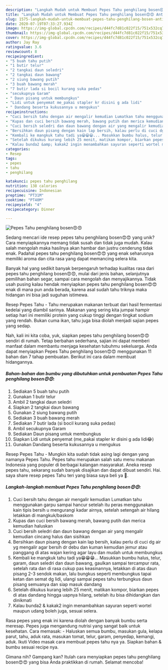 ```yaml
---
description: "Langkah Mudah untuk Membuat Pepes Tahu penghilang bosen😍😍 Anti Gagal"
title: "Langkah Mudah untuk Membuat Pepes Tahu penghilang bosen😍😍 Anti Gagal"
slug: 1575-langkah-mudah-untuk-membuat-pepes-tahu-penghilang-bosen-anti-gagal
date: 2020-07-19T07:33:27.934Z
image: https://img-global.cpcdn.com/recipes/d44fc7d81c022f15/751x532cq70/pepes-tahu-penghilang-bosen😍😍-foto-resep-utama.jpg
thumbnail: https://img-global.cpcdn.com/recipes/d44fc7d81c022f15/751x532cq70/pepes-tahu-penghilang-bosen😍😍-foto-resep-utama.jpg
cover: https://img-global.cpcdn.com/recipes/d44fc7d81c022f15/751x532cq70/pepes-tahu-penghilang-bosen😍😍-foto-resep-utama.jpg
author: Jay Ray
ratingvalue: 3.6
reviewcount: 8
recipeingredient:
- "5 buah tahu putih"
- "1 butir telur"
- "2 tangkai daun seledri"
- "2 tangkai daun bawang"
- "2 siung bawang putih"
- "3 buah bawang merah"
- "7 butir lada si bocil kurang suka pedas"
- "secukupnya Garam"
- " Daun pisang untuk membungkus"
- "Lidi untuk penyemat me_pakai stapler kr disini g ada lidi"
- " Dandang beserta kukusannya u mengukus"
recipeinstructions:
- "Cuci bersih tahu dengan air mengalir kemudian Lumatkan tahu menggunakan garpu sampai hancur setelah itu peras menggunakan kain tipis bersih u mengurangi kadar airnya, setelah setengah air hilang letakkan di mangkuk/baskom"
- "Kupas dan cuci bersih bawang merah, bawang putih dan merica kemudian haluskan"
- "Cuci bersih seledri dan daun bawang dengan air yang mengalir kemudian cincang halus dan sisihkan"
- "Bersihkan daun pisang dengan kain lap bersih, kalau perlu di cuci dg air yg mengalir agar bersih dr debu dan kuman kemudian jemur atau panggang di atas wajan kering agar layu dan mudah untuk membungkus"
- "Kembali ke mangkuk tahu tadi ya😁😁😁... Masukkan bumbu halus, telur, garam, daun seledri dan daun bawang, gaulkan sampai tercampur rata, setelah rata dan di rasa cukup pas keasinannya, letakkan di atas daun pisang 2-3 sendok makan, lalu bungkus seperti membungkus tapai ketan dan semat dg lidi, ulangi sampai pepes tahu terbungkus daun pisang semuanya dan siap masuk dandang"
- "Setelah dikukus kurang lebih 25 menit, matikan kompor, biarkan pepes di atas dandang hingga uapnya hilang, setelah itu bisa dihidangkan dan dinikmati"
- "Kalau bunda2 &amp; kakak2 ingin menambahkan sayuran seperti wortel maupun udang boleh juga, sesuai selera."
categories:
- Resep
tags:
- pepes
- tahu
- penghilang

katakunci: pepes tahu penghilang 
nutrition: 138 calories
recipecuisine: Indonesian
preptime: "PT31M"
cooktime: "PT40M"
recipeyield: "4"
recipecategory: Dinner

---
```



![Pepes Tahu penghilang bosen😍😍](https://img-global.cpcdn.com/recipes/d44fc7d81c022f15/751x532cq70/pepes-tahu-penghilang-bosen😍😍-foto-resep-utama.jpg)

Sedang mencari ide resep pepes tahu penghilang bosen😍😍 yang unik? Cara menyiapkannya memang tidak susah dan tidak juga mudah. Kalau salah mengolah maka hasilnya akan hambar dan justru cenderung tidak enak. Padahal pepes tahu penghilang bosen😍😍 yang enak seharusnya memiliki aroma dan cita rasa yang dapat memancing selera kita.

Banyak hal yang sedikit banyak berpengaruh terhadap kualitas rasa dari pepes tahu penghilang bosen😍😍, mulai dari jenis bahan, selanjutnya pemilihan bahan segar, sampai cara mengolah dan menyajikannya. Tidak usah pusing kalau hendak menyiapkan pepes tahu penghilang bosen😍😍 enak di mana pun anda berada, karena asal sudah tahu triknya maka hidangan ini bisa jadi suguhan istimewa.

Resep Pepes Tahu - Tahu merupakan makanan terbuat dari hasil fermentasi kedelai yang diambil sarinya. Makanan yang sering kita jumpai hampir setiap hari ini memiliki protein yang cukup tinggi dengan tingkat sodium yang rendah. Bukan cuma ikan, tahu juga bisa diolah menjadi sajian pepes yang sedap.


Nah, kali ini kita coba, yuk, siapkan pepes tahu penghilang bosen😍😍 sendiri di rumah. Tetap berbahan sederhana, sajian ini dapat memberi manfaat dalam membantu menjaga kesehatan tubuhmu sekeluarga. Anda dapat menyiapkan Pepes Tahu penghilang bosen😍😍 menggunakan 11 bahan dan 7 tahap pembuatan. Berikut ini cara dalam membuat hidangannya.

<!--inarticleads1-->

##### Bahan-bahan dan bumbu yang dibutuhkan untuk pembuatan Pepes Tahu penghilang bosen😍😍:

1. Sediakan 5 buah tahu putih
1. Gunakan 1 butir telur
1. Ambil 2 tangkai daun seledri
1. Siapkan 2 tangkai daun bawang
1. Gunakan 2 siung bawang putih
1. Sediakan 3 buah bawang merah
1. Sediakan 7 butir lada (si bocil kurang suka pedas)
1. Ambil secukupnya Garam
1. Sediakan  Daun pisang untuk membungkus
1. Siapkan Lidi untuk penyemat (me_pakai stapler kr disini g ada lidi😂)
1. Gunakan  Dandang beserta kukusannya u mengukus


Resep Pepes Tahu - Mungkin kita sudah tidak asing lagi dengan yang namanya Pepes Tahu. Pepes tahu merupakan salah satu menu makanan Indonesia yang populer di berbagai kalangan masyarakat. Aneka resep pepes tahu, sekarang sudah banyak disajikan dan dapat dibuat sendiri. Hai. saya share resep pepes Tahu teri yang biasa saya beli ya 🥰. 

<!--inarticleads2-->

##### Langkah-langkah membuat Pepes Tahu penghilang bosen😍😍:

1. Cuci bersih tahu dengan air mengalir kemudian Lumatkan tahu menggunakan garpu sampai hancur setelah itu peras menggunakan kain tipis bersih u mengurangi kadar airnya, setelah setengah air hilang letakkan di mangkuk/baskom
1. Kupas dan cuci bersih bawang merah, bawang putih dan merica kemudian haluskan
1. Cuci bersih seledri dan daun bawang dengan air yang mengalir kemudian cincang halus dan sisihkan
1. Bersihkan daun pisang dengan kain lap bersih, kalau perlu di cuci dg air yg mengalir agar bersih dr debu dan kuman kemudian jemur atau panggang di atas wajan kering agar layu dan mudah untuk membungkus
1. Kembali ke mangkuk tahu tadi ya😁😁😁... Masukkan bumbu halus, telur, garam, daun seledri dan daun bawang, gaulkan sampai tercampur rata, setelah rata dan di rasa cukup pas keasinannya, letakkan di atas daun pisang 2-3 sendok makan, lalu bungkus seperti membungkus tapai ketan dan semat dg lidi, ulangi sampai pepes tahu terbungkus daun pisang semuanya dan siap masuk dandang
1. Setelah dikukus kurang lebih 25 menit, matikan kompor, biarkan pepes di atas dandang hingga uapnya hilang, setelah itu bisa dihidangkan dan dinikmati
1. Kalau bunda2 &amp; kakak2 ingin menambahkan sayuran seperti wortel maupun udang boleh juga, sesuai selera.


Rasa pepes yang enak ini karena diolah dengan banyak bumbu serta meresap. Pepes juga mengandung nutrisi yang sangat baik untuk kesehatan. Cara memasak: - Haluskan semua bumbu, masukan gula, kelapa parut, tahu, aduk rata, masukan tomat, telur, garam, penyedap, kemangi, aduk. Ikuti Video masak cara membuat pepes tahu nya ya. Siapkan bahan &amp; bumbu sesuai recipe nya. 

Gimana nih? Gampang kan? Itulah cara menyiapkan pepes tahu penghilang bosen😍😍 yang bisa Anda praktikkan di rumah. Selamat mencoba!
